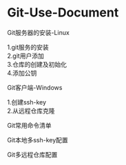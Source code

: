 # Git-Use-Document  

Git服务器的安装-Linux  

1.git服务的安装  
2.git用户添加  
3.仓库的创建及初始化  
4.添加公钥  

Git客户端-Windows  

1.创建ssh-key  
2.从远程仓库克隆  

Git常用命令清单  

Git本地多ssh-key配置 

Git多远程仓库配置  
